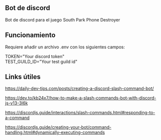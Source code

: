 ## Bot de discord
Bot de discord para el juego South Park Phone Destroyer

## Funcionamiento
Requiere añadir un archivo .env con los siguientes campos:

TOKEN="Your discord token" <br>
TEST_GUILD_ID="Your test guild id"

## Links útiles

https://daily-dev-tips.com/posts/creating-a-discord-slash-command-bot/

https://dev.to/kb24x7/how-to-make-a-slash-commands-bot-with-discord-js-v13-3l6k

https://discordjs.guide/interactions/slash-commands.html#responding-to-a-command

https://discordjs.guide/creating-your-bot/command-handling.html#dynamically-executing-commands